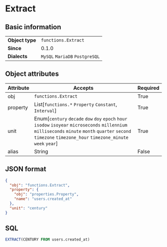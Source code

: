 # Extract

## Basic information

|                 |                                |
|-----------------|--------------------------------|
| **Object type** | `functions.Extract`            |
| **Since**       | 0.1.0                          |
| **Dialects**    | `MySQL` `MariaDB` `PostgreSQL` |

## Object attributes

| Attribute       | Accepts                                                  | Required |
|-----------------|----------------------------------------------------------|----------|
| obj             | `functions.Extract`                                      | True     |
| property        | List[`functions.*` `Property` `Constant`, `Interval`]    | True     |
| unit            | Enum[`century` `decade` `dow` `doy` `epoch` `hour` `isodow` `isoyear` `microseconds` `millennium` `milliseconds` `minute` `month` `quarter` `second` `timezone` `timezone_hour` `timezone_minute` `week` `year`] | True     |
| alias           | String                                                   | False    |

## JSON format

```json
{
  "obj": "functions.Extract",
  "property": {
    "obj": "properties.Property",
    "name": "users.created_at"
  },
  "unit": "century"
}
```

## SQL

```sql
EXTRACT(CENTURY FROM users.created_at)
```
